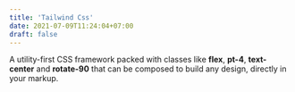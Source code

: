 ```yaml
---
title: 'Tailwind Css'
date: 2021-07-09T11:24:04+07:00
draft: false
---
```


A utility-first CSS framework packed with classes like **flex**, **pt-4**, **text-center** and **rotate-90** that can be composed to build any design, directly in your markup.
